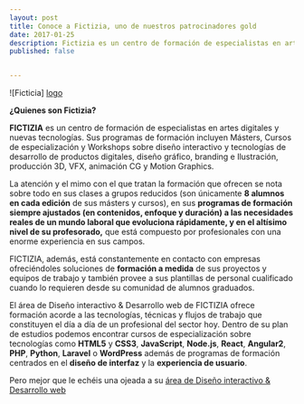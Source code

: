 ```yaml
---
layout: post
title: Conoce a Fictizia, uno de nuestros patrocinadores gold
date: 2017-01-25
description: Fictizia es un centro de formación de especialistas en artes digitales y nuevas tecnologías. Sus programas de formación incluyen Másters, Cursos de especialización y Workshops sobre diseño interactivo y tecnologías de desarrollo de productos digitales, diseño gráfico, branding e Ilustración, producción 3D, VFX, animación CG y Motion Graphics.
published: false


---
```

![Ficticia] [logo]

**¿Quienes son Fictizia?**

**FICTIZIA** es un centro de formación de especialistas en artes digitales y nuevas tecnologías. Sus programas de formación incluyen Másters, Cursos de especialización y Workshops sobre diseño interactivo y tecnologías de desarrollo de productos digitales, diseño gráfico, branding e Ilustración, producción 3D, VFX, animación CG y Motion Graphics.

La atención y el mimo con el que tratan la formación que ofrecen se nota sobre todo en sus clases a grupos reducidos (son únicamente **8 alumnos en cada edición** de sus másters y cursos), en sus **programas de formación siempre ajustados (en contenidos, enfoque y duración) a las necesidades reales de un mundo laboral que evoluciona rápidamente, y en el altísimo nivel de su profesorado,** que está compuesto por profesionales con una enorme experiencia en sus campos.

FICTIZIA, además, está constantemente en contacto con empresas ofreciéndoles soluciones de **formación a medida** de sus proyectos y equipos de trabajo y también provee a sus plantillas de personal cualificado cuando lo requieren desde su comunidad de alumnos graduados.

El área de Diseño interactivo & Desarrollo web de FICTIZIA ofrece formación acorde a las tecnologías, técnicas y flujos de trabajo que constituyen el día a día de un profesional del sector hoy. Dentro de su plan de estudios podemos encontrar cursos de especialización sobre tecnologías como **HTML5** y **CSS3**, **JavaScript**, **Node.js**, **React**, **Angular2**, **PHP**, **Python**, **Laravel** o **WordPress** además de programas de formación centrados en el **diseño de interfaz** y la **experiencia de usuario**.

Pero mejor que le echéis una ojeada a su  [área de Diseño interactivo & Desarrollo web](http://fictizia.com/formacion/area/web)

[logo]: http://frontfest.es/assets/img/sponsors/fictizia.png
